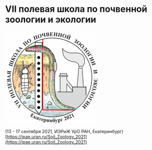 # VII полевая школа по почвенной зоологии и экологии

<img src="Images/Soil_Zoology_School_2021_logo.png" width="300" title="VII полевая школа по почвенной зоологии и экологии" /><br/>

(13 - 17 сентября 2021, ИЭРиЖ УрО РАН, Екатеринбург)
[https://ipae.uran.ru/Soil_Zoology_2021](https://ipae.uran.ru/Soil_Zoology_2021)
